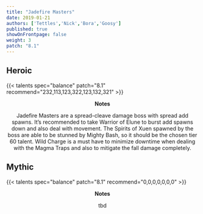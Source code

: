 ```yaml
---
title: "Jadefire Masters"
date: 2019-01-21
authors: ['Tettles','Nick','Bora','Goosy']
published: true
showOnFrontpage: false
weight: 3
patch: "8.1"
---
```


## Heroic
{{< talents spec="balance" patch="8.1" recommend="232,113,123,322,123,132,321" >}}
<center>
<b>Notes</b>

Jadefire Masters are a spread-cleave damage boss with spread add spawns. It’s recommended to take Warrior of Elune to burst add spawns down and also deal with movement. The Spirits of Xuen spawned by the boss are able to be stunned by Mighty Bash, so it should be the chosen tier 60 talent. Wild Charge is a must have to minimize downtime when dealing with the Magma Traps and also to mitigate the fall damage completely.

</center>


## Mythic
{{< talents spec="balance" patch="8.1" recommend="0,0,0,0,0,0,0" >}}
<center>
<b>Notes</b>

tbd

</center>
